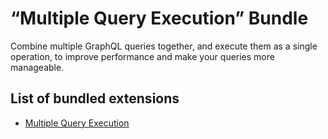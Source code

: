 # “Multiple Query Execution” Bundle

Combine multiple GraphQL queries together, and execute them as a single operation, to improve performance and make your queries more manageable.

## List of bundled extensions

- [Multiple Query Execution](../../../../../extensions/multiple-query-execution/docs/modules/multiple-query-execution/en.md)

